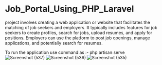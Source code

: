 # Job_Portal_Using_PHP_Laravel
 project involves creating a web application or website that facilitates the matching of job seekers and employers. It typically includes features for job seekers to create profiles, search for jobs, upload resumes, and apply for positions. Employers can use the platform to post job openings, manage applications, and potentially search for resumes.

 To run the application use command as :- php artisan serve
 ![Screenshot (537)](https://github.com/user-attachments/assets/60519fd4-14b7-45dc-b6b1-358def24c3ea)
![Screenshot (536)](https://github.com/user-attachments/assets/e58748df-418b-4e71-a6aa-54139c31c53a)
![Screenshot (535)](https://github.com/user-attachments/assets/ab0ac986-baff-4a24-86fe-c233ba2b8810)


